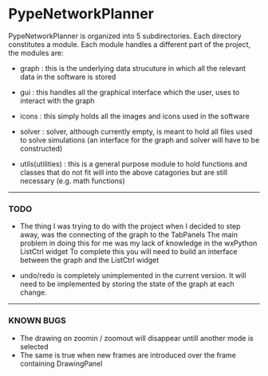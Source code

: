 
<h1> PypeNetworkPlanner</h1>

 <span>
     PypeNetworkPlanner is organized into 5 subdirectories. Each directory constitutes a module.
     Each module handles a different part of the project, the modules are:
 </span>
<p>
    <ul>
        <li>graph : this is the underlying data strucuture in which all the relevant data in the software is stored</li>
        <p></p>
        <li>gui : this handles all the graphical interface which the user, uses to interact with the graph</li>
        <p></p>
        <li>icons : this simply holds all the images and icons used in the software</li>
        <p></p>
        <li>solver : solver, although currently empty, is meant to hold all files used to solve simulations (an interface for the graph and solver will have to be constructed)</li>
        <p></p>
        <li>utils(utilities) : this is a general purpose module to hold functions and classes that do not fit will into the above catagories but are still necessary (e.g. math functions)</li>
    </ul>
</p>

<hr>

<h3> TODO </h3>
<ul>
    <li><span>   The thing I was trying to do with the project when I decided to step away, was the connecting of the graph to the TabPanels </span>
    <span>   The main problem in doing this for me was my lack of knowledge in the wxPython ListCtrl widget</span>
    <span>   To complete this you will need to build an interface between the graph and the ListCtrl widget</span></li>
    <p></p>
    <li><span>   undo/redo is completely unimplemented in the current version. It will need to be implemented by storing the state of the graph at each change.</span></li>

</ul>

<hr>
<h3> KNOWN BUGS </h3>

<ul>
    <li>The drawing on zoomin / zoomout will disappear untill another mode is selected</li>
    <li>The same is true when new frames are introduced over the frame containing DrawingPanel </li>
</ul>
